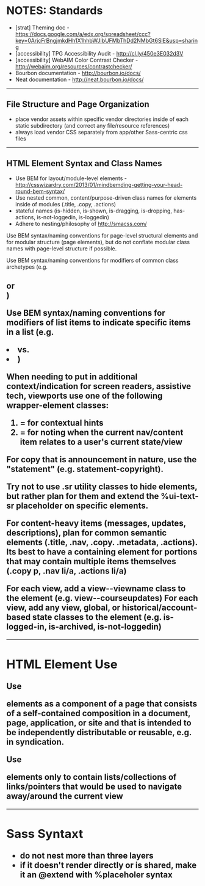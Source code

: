 # NOTES: Standards #

* [strat] Theming doc - https://docs.google.com/a/edx.org/spreadsheet/ccc?key=0ArjcFrBngjmkdHh1X1hhbWJIbUFMbThDd2NMbGt6SlE&usp=sharing
* [accessibility] TPG Accessibility Audit - http://cl.ly/450e3E032d3V
* [accessibility] WebAIM Color Contrast Checker - http://webaim.org/resources/contrastchecker/
* Bourbon documentation - http://bourbon.io/docs/
* Neat documentation - http://neat.bourbon.io/docs/

***

## File Structure and Page Organization ##

* place vendor assets within specific vendor directories inside of each static subdirectory (and correct any file/resource references)
* always load vendor CSS separately from app/other Sass-centric css files

***

## HTML Element Syntax and Class Names ##

* Use BEM for layout/module-level elements - http://csswizardry.com/2013/01/mindbemding-getting-your-head-round-bem-syntax/
* Use nested common, content/purpose-driven class names for elements inside of modules (.title, .copy, .actions)
* stateful names (is-hidden, is-shown, is-dragging, is-dropping, has-actions, is-not-loggedin, is-loggedin)
* Adhere to nesting/philosophy of http://smacss.com/

Use BEM syntax/naming conventions for page-level structural elements and for modular structure (page elements), but do not conflate modular class names with page-level structure if possible.

Use BEM syntax/naming conventions for modifiers of common class archetypes (e.g. <h2 class="title title--section"> or <nav class="nav nav--course">)

 Use BEM syntax/naming conventions for modifiers of list items to indicate specific items in a list (e.g. <li class="nav__item nav__item--progress"> vs. <li class="nav__item nav__item--wiki">)

When needing to put in additional context/indication for screen readers, assistive tech, viewports use one of the following wrapper-element classes:

1. <span class="indicator--context"> = for contextual hints
2. <span class="indicator--current"> = for noting when the current nav/content item relates to a user's current state/view

For copy that is announcement in nature, use the "statement" (e.g. statement-copyright).

Try not to use .sr utility classes to hide elements, but rather plan for them and extend the %ui-text-sr placeholder on specific elements.

For content-heavy items (messages, updates, descriptions), plan for common semantic elements (.title, .nav, .copy. .metadata, .actions). Its best to have a containing element for portions that may contain multiple items themselves (.copy p, .nav li/a, .actions li/a)

For each view, add a view--viewname class to the <body> element (e.g. view--courseupdates)
For each view, add any view, global, or historical/account-based state classes to the <body> element (e.g. is-logged-in, is-archived, is-not-loggedin)

***

## HTML Element Use ##

Use <article> elements as a component of a page that consists of a self-contained composition in a document, page, application, or site and that is intended to be independently distributable or reusable, e.g. in syndication.

Use <nav> elements only to contain lists/collections of links/pointers that would be used to navigate away/around the current view

***

## Sass Syntaxt ##
* do not nest more than three layers
* if it doesn't render directly or is shared, make it an @extend with %placeholer syntax

